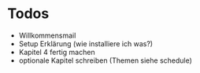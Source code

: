# Todos
* Willkommensmail
* Setup Erklärung (wie installiere ich was?)
* Kapitel 4 fertig machen
* optionale Kapitel schreiben (Themen siehe schedule)